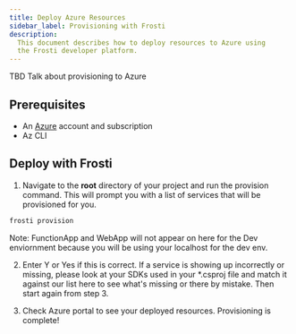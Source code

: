 ```yaml
---
title: Deploy Azure Resources
sidebar_label: Provisioning with Frosti
description:
  This document describes how to deploy resources to Azure using
  the Frosti developer platform.
---
```


TBD Talk about provisioning to Azure

## Prerequisites

- An [Azure](https://portal.azure.com) account and subscription
- Az CLI

## Deploy with Frosti

1. Navigate to the **root** directory of your project and run the provision command. This will prompt you with a list of services that will be provisioned for you. 

```bash
frosti provision
```

Note: FunctionApp and WebApp will not appear on here for the Dev enviornment because you will be using your localhost for the dev env. 

2. Enter Y or Yes if this is correct. If a service is showing up incorrectly or missing, please look at your SDKs used in your *.csproj file and match it against our list here to see what's missing or there by mistake. Then start again from step 3.

3. Check Azure portal to see your deployed resources. Provisioning is complete!

